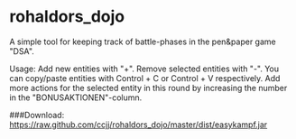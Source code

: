 # rohaldors_dojo
A simple tool for keeping track of battle-phases in the pen&paper game "DSA".

Usage:
Add new entities with "+".
Remove selected entities with "-".
You can copy/paste entities with Control + C or Control + V respectively.
Add more actions for the selected entity in this round by increasing the number in the "BONUSAKTIONEN"-column.

###Download: https://raw.github.com/ccjj/rohaldors_dojo/master/dist/easykampf.jar
